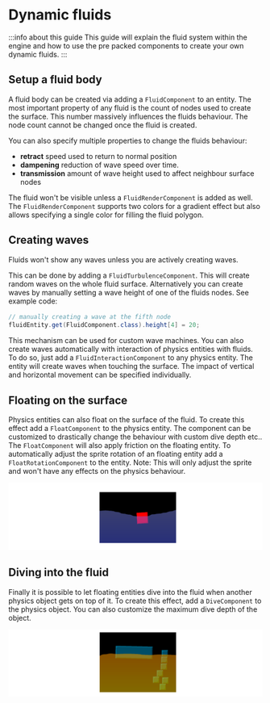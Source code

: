 # Dynamic fluids

:::info about this guide
This guide will explain the fluid system within the engine and how to use the pre packed components to create your own dynamic fluids.
:::

## Setup a fluid body

A fluid body can be created via adding a `FluidComponent` to an entity.
The most important property of any fluid is the count of nodes used to create the surface.
This number massively influences the fluids behaviour.
The node count cannot be changed once the fluid is created.

You can also specify multiple properties to change the fluids behaviour:

- **retract** speed used to return to normal position
- **dampening** reduction of wave speed over time.
- **transmission** amount of wave height used to affect neighbour surface nodes

The fluid won't be visible unless a `FluidRenderComponent` is added as well.
The `FluidRenderComponent` supports two colors for a gradient effect but also allows specifying a single color for filling the fluid polygon.


## Creating waves

Fluids won't show any waves unless you are actively creating waves.

This can be done by adding a `FluidTurbulenceComponent`.
This will create random waves on the whole fluid surface.
Alternatively you can create waves by manually setting a wave height of one of the fluids nodes.
See example code:

``` java
// manually creating a wave at the fifth node
fluidEntity.get(FluidComponent.class).height[4] = 20;
```

This mechanism can be used for custom wave machines.
You can also create waves automatically with interaction of physics entities with fluids.
To do so, just add a `FluidInteractionComponent` to any physics entity.
The entity will create waves when touching the surface.
The impact of vertical and horizontal movement can be specified individually.


## Floating on the surface

Physics entities can also float on the surface of the fluid.
To create this effect add a `FloatComponent` to the physics entity.
The component can be customized to drastically change the behaviour with custom dive depth etc..
The `FloatComponent` will also apply friction on the floating entity.
To automatically adjust the sprite rotation of an floating entity add a `FloatRotationComponent` to the entity.
Note: This will only adjust the sprite and won't have any effects on the physics behaviour.

![floating object](floating-object.png)

## Diving into the fluid

Finally it is possible to let floating entities dive into the fluid when another physics object gets on top of it.
To create this effect, add a `DiveComponent` to the physics object.
You can also customize the maximum dive depth of the object.

![diving objects](diving-objects.png)